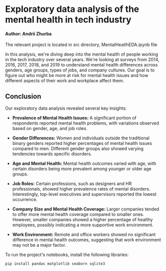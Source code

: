 # Exploratory data analysis of the mental health in tech industry
#### Author: Andrii Zhurba

The relevant project is located in src directory, MentalHeatlhEDA.ipynb file

In this analysis, we're diving deep into the
mental health of people working in the tech industry
over several years. We're looking at surveys from 2014,
2016, 2017, 2018, and 2019 to understand mental health 
differences across genders, age groups, types of jobs, 
and company cultures. Our goal is to figure out who 
might be more at risk for mental health issues and 
how different aspects of their work and workplace 
affect them.

## Conclusion

Our exploratory data analysis revealed several key insights:

   * **Prevalence of Mental Health Issues:** A significant portion of respondents reported mental health problems, with variations observed based on gender, age, and job roles.

   * **Gender Differences:** Women and individuals outside the traditional binary genders reported higher percentages of mental health issues compared to men. Different gender groups also showed varying tendencies towards specific disorders.

   * **Age and Mental Health:** Mental health outcomes varied with age, with certain disorders being more prevalent among younger or older age groups.

   * **Job Roles:** Certain professions, such as designers and HR professionals, showed higher prevalence rates of mental disorders. Interestingly, top-level executives and supervisors reported the lowest occurrence.

   * **Company Size and Mental Health Coverage:** Larger companies tended to offer more mental health coverage compared to smaller ones. However, smaller companies showed a higher percentage of healthy employees, possibly indicating a more supportive work environment.

   * **Work Environment:** Remote and office workers showed no significant difference in mental health outcomes, suggesting that work environment may not be a major factor.


To run the project's notebooks, install the following libraries:
```
pip install pandas matplotlib seaborn sqlite3
```
